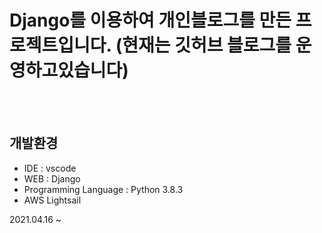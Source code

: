 #  Django를 이용하여 개인블로그를 만든 프로젝트입니다. (현재는 깃허브 블로그를 운영하고있습니다)
 
<br>
<br>

## 개발환경
- IDE : vscode
- WEB : Django
- Programming Language : Python 3.8.3   
- AWS Lightsail


2021.04.16 ~ 
